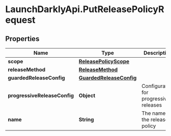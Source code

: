 # LaunchDarklyApi.PutReleasePolicyRequest

## Properties

Name | Type | Description | Notes
------------ | ------------- | ------------- | -------------
**scope** | [**ReleasePolicyScope**](ReleasePolicyScope.md) |  | [optional] 
**releaseMethod** | [**ReleaseMethod**](ReleaseMethod.md) |  | 
**guardedReleaseConfig** | [**GuardedReleaseConfig**](GuardedReleaseConfig.md) |  | [optional] 
**progressiveReleaseConfig** | **Object** | Configuration for progressive releases | [optional] 
**name** | **String** | The name of the release policy | 


